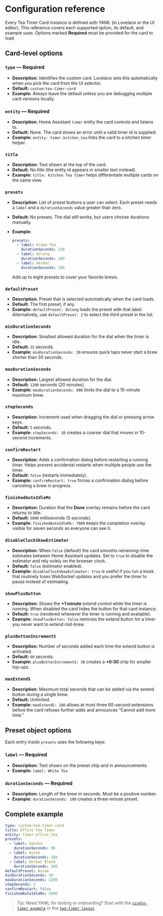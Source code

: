 # Configuration reference

Every Tea Timer Card instance is defined with YAML (in Lovelace or the UI editor). This reference
covers each supported option, its default, and example uses. Options marked **Required** must be
provided for the card to load.

## Card-level options

### `type` — **Required**

- **Description:** Identifies the custom card. Lovelace sets this automatically when you pick the
  card from the UI selector.
- **Default:** `custom:tea-timer-card`
- **Example:** Always leave the default unless you are debugging multiple card versions locally.

### `entity` — **Required**

- **Description:** Home Assistant `timer` entity the card controls and listens to.
- **Default:** None. The card shows an error until a valid timer id is supplied.
- **Example:** `entity: timer.kitchen_tea` links the card to a kitchen timer helper.

### `title`

- **Description:** Text shown at the top of the card.
- **Default:** No title (the entity id appears in smaller text instead).
- **Example:** `title: Kitchen Tea Timer` helps differentiate multiple cards on the same view.

### `presets`

- **Description:** List of preset buttons a user can select. Each preset needs a `label` and a
  `durationSeconds` value greater than zero.
- **Default:** No presets. The dial still works, but users choose durations manually.
- **Example:**

  ```yaml
  presets:
    - label: Green Tea
      durationSeconds: 120
    - label: Oolong
      durationSeconds: 180
    - label: Herbal
      durationSeconds: 300
  ```

  Add up to eight presets to cover your favorite brews.

### `defaultPreset`

- **Description:** Preset that is selected automatically when the card loads.
- **Default:** The first preset, if any.
- **Example:** `defaultPreset: Oolong` loads the preset with that label. Alternatively, use
  `defaultPreset: 2` to select the third preset in the list.

### `minDurationSeconds`

- **Description:** Smallest allowed duration for the dial when the timer is idle.
- **Default:** `15` seconds.
- **Example:** `minDurationSeconds: 30` ensures quick taps never start a brew shorter than 30 seconds.

### `maxDurationSeconds`

- **Description:** Largest allowed duration for the dial.
- **Default:** `1200` seconds (20 minutes).
- **Example:** `maxDurationSeconds: 900` limits the dial to a 15-minute maximum brew.

### `stepSeconds`

- **Description:** Increment used when dragging the dial or pressing arrow keys.
- **Default:** `5` seconds.
- **Example:** `stepSeconds: 10` creates a coarser dial that moves in 10-second increments.

### `confirmRestart`

- **Description:** Adds a confirmation dialog before restarting a running timer. Helps prevent
  accidental restarts when multiple people use the timer.
- **Default:** `false` (restarts immediately).
- **Example:** `confirmRestart: true` forces a confirmation dialog before canceling a brew in
  progress.

### `finishedAutoIdleMs`

- **Description:** Duration that the **Done** overlay remains before the card returns to Idle.
- **Default:** `5000` milliseconds (5 seconds).
- **Example:** `finishedAutoIdleMs: 7000` keeps the completion overlay visible for seven seconds so
  everyone can see it.

### `disableClockSkewEstimator`

- **Description:** When `false` (default) the card smooths remaining-time estimates between Home
  Assistant updates. Set to `true` to disable the estimator and rely solely on the browser clock.
- **Default:** `false` (estimator enabled).
- **Example:** `disableClockSkewEstimator: true` is useful if you run a kiosk that routinely loses
  WebSocket updates and you prefer the timer to pause instead of estimating.

### `showPlusButton`

- **Description:** Shows the **+1 minute** extend control while the timer is running. When disabled the
  card hides the button for that card instance.
- **Default:** `true` (rendered whenever the timer is running and available).
- **Example:** `showPlusButton: false` removes the extend button for a timer you never want to extend
  mid-brew.

### `plusButtonIncrementS`

- **Description:** Number of seconds added each time the extend button is activated.
- **Default:** `60` seconds.
- **Example:** `plusButtonIncrementS: 30` creates a **+0:30** chip for smaller top-ups.

### `maxExtendS`

- **Description:** Maximum total seconds that can be added via the extend button during a single brew.
- **Default:** Unlimited.
- **Example:** `maxExtendS: 180` allows at most three 60-second extensions before the card refuses
  further adds and announces “Cannot add more time.”

## Preset object options

Each entry inside `presets` uses the following keys:

### `label` — **Required**

- **Description:** Text shown on the preset chip and in announcements.
- **Example:** `label: White Tea`

### `durationSeconds` — **Required**

- **Description:** Length of the brew in seconds. Must be a positive number.
- **Example:** `durationSeconds: 180` creates a three-minute preset.

## Complete example

```yaml
type: custom:tea-timer-card
title: Office Tea Timer
entity: timer.office_tea
presets:
  - label: Sencha
    durationSeconds: 90
  - label: Assam
    durationSeconds: 180
  - label: Herbal Blend
    durationSeconds: 300
defaultPreset: Assam
minDurationSeconds: 30
maxDurationSeconds: 1200
stepSeconds: 5
confirmRestart: false
finishedAutoIdleMs: 5000
```

> Tip: Need YAML for testing or onboarding? Start with the
> [`single-timer example`](../examples/lovelace/tea-timer-card-basic.yaml) or the
> [`two-timer layout`](../examples/lovelace/tea-timer-card-two-timers.yaml).
